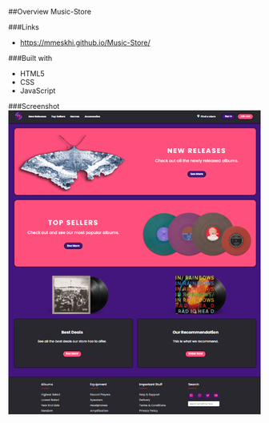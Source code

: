 ##Overview
Music-Store

###Links
- https://mmeskhi.github.io/Music-Store/

###Built with
- HTML5
- CSS
- JavaScript

###Screenshot
![](./screenshot.jpg)
